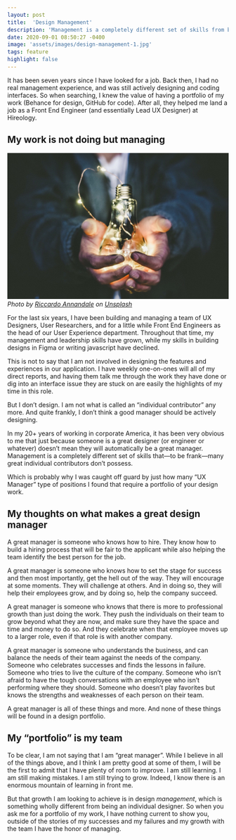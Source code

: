 ```yaml
---
layout: post
title:  'Design Management'
description: 'Management is a completely different set of skills from being an individual contributor. So why do we expect great managers to have been and still be great designers?'
date: 2020-09-01 08:50:27 -0400
image: 'assets/images/design-management-1.jpg'
tags: feature
highlight: false
---
```


It has been seven years since I have looked for a job. Back then, I had no real management experience, and was still actively designing and coding interfaces. So when searching, I knew the value of having a portfolio of my work (Behance for design, GitHub for code). After all, they helped me land a job as a Front End Engineer (and essentially Lead UX Designer) at Hireology.

## My work is not doing but managing

![Cupped hands holding a lit lightbulb](/assets/images/design-management-1.jpg)
_Photo by [Riccardo Annandale](https://unsplash.com/photos/7e2pe9wjL9M?utm_source=unsplash&amp;utm_medium=referral&amp;utm_content=creditCopyText) on [Unsplash](https://unsplash.com/?utm_source=unsplash&amp;utm_medium=referral&amp;utm_content=creditCopyText)_

For the last six years, I have been building and managing a team of UX Designers, User Researchers, and for a little while Front End Engineers as the head of our User Experience department. Throughout that time, my management and leadership skills have grown, while my skills in building designs in Figma or writing javascript have declined.

This is not to say that I am not involved in designing the features and experiences in our application. I have weekly one-on-ones will all of my direct reports, and having them talk me through the work they have done or dig into an interface issue they are stuck on are easily the highlights of my time in this role.

But I don&rsquo;t design. I am not what is called an &ldquo;individual contributor&rdquo; any more. And quite frankly, I don&rsquo;t think a good manager should be actively designing.

In my 20+ years of working in corporate America, it has been very obvious to me that just because someone is a great designer (or engineer or whatever) doesn&rsquo;t mean they will automatically be a great manager. Management is a completely different set of skills that&mdash;to be frank&mdash;many great individual contributors don&rsquo;t possess.

 Which is probably why I was caught off guard by just how many &ldquo;UX Manager&rdquo; type of positions I found that require a portfolio of your design work.

## My thoughts on what makes a great design manager

 A great manager is someone who knows how to hire. They know how to build a hiring process that will be fair to the applicant while also helping the team identify the best person for the job.

 A great manager is someone who knows how to set the stage for success and then most importantly, get the hell out of the way. They will encourage at some moments. They will challenge at others. And in doing so, they will help their employees grow, and by doing so, help the company succeed.

 A great manager is someone who knows that there is more to professional growth than just doing the work. They push the individuals on their team to grow beyond what they are now, and make sure they have the space and time and money to do so. And they celebrate when that employee moves up to a larger role, even if that role is with another company.

 A great manager is someone who understands the business, and can balance the needs of their team against the needs of the company. Someone who celebrates successes and finds the lessons in failure. Someone who tries to live the culture of the company. Someone who isn&rsquo;t afraid to have the tough conversations with an employee who isn&rsquo;t performing where they should. Someone who doesn&rsquo;t play favorites but knows the strengths and weaknesses of each person on their team.

 A great manager is all of these things and more. And none of these things will be found in a design portfolio.

## My &ldquo;portfolio&rdquo; is my team

 To be clear, I am not saying that I am &ldquo;great manager&rdquo;. While I believe in all of the things above, and I think I am pretty good at some of them, I will be the first to admit that I have plenty of room to improve. I am still learning. I am still making mistakes. I am still trying to grow. Indeed, I know there is an enormous mountain of learning in front me.

But that growth I am looking to achieve is in design _management_, which is something wholly different from being an individual designer. So when you ask me for a portfolio of my work, I have nothing current to show you, outside of the stories of my successes and my failures and my growth with the team I have the honor of managing.